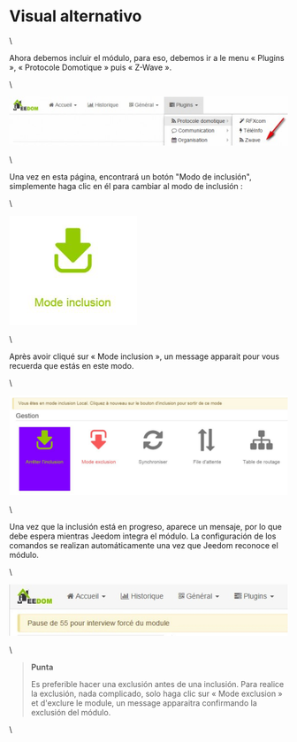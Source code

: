 Visual alternativo 
=================

\

Ahora debemos incluir el módulo, para eso, debemos ir a
le menu « Plugins », « Protocole Domotique » puis « Z-Wave ».

\

![inclusion1](images/plugin/inclusion1.jpg)

\

Una vez en esta página, encontrará un botón "Modo de inclusión",
simplemente haga clic en él para cambiar al modo de inclusión :

\

![bouton inclusion](images/plugin/bouton_inclusion.jpg)

\

Après avoir cliqué sur « Mode inclusion », un message apparait pour vous
recuerda que estás en este modo.

\

![inclusion3](images/plugin/inclusion3.jpg)

\

Una vez que la inclusión está en progreso, aparece un mensaje, por lo que debe
espera mientras Jeedom integra el módulo. La configuración de
los comandos se realizan automáticamente una vez que Jeedom reconoce el módulo.

\

![inclusion4](images/plugin/inclusion4.jpg)

\

> **Punta**
>
> Es preferible hacer una exclusión antes de una inclusión. Para
> realice la exclusión, nada complicado, solo haga clic
> sur « Mode exclusion » et d'exclure le module, un message apparaitra
> confirmando la exclusión del módulo.

\

